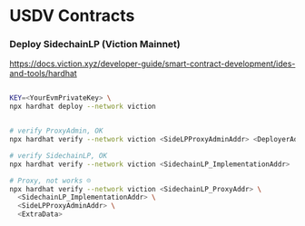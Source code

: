 # USDV Contracts


### Deploy SidechainLP (Viction Mainnet)

https://docs.viction.xyz/developer-guide/smart-contract-development/ides-and-tools/hardhat

```bash

KEY=<YourEvmPrivateKey> \
npx hardhat deploy --network viction


# verify ProxyAdmin, OK
npx hardhat verify --network viction <SideLPProxyAdminAddr> <DeployerAddr>

# verify SidechainLP, OK
npx hardhat verify --network viction <SidechainLP_ImplementationAddr>

# Proxy, not works ☹️
npx hardhat verify --network viction <SidechainLP_ProxyAddr> \
  <SidechainLP_ImplementationAddr> \
  <SideLPProxyAdminAddr> \
  <ExtraData>
```
